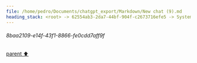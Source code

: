 ```yaml
---
file: /home/pedro/Documents/chatgpt_export/Markdown/New chat (9).md
heading_stack: <root> -> 62554ab3-2da7-44bf-904f-c2673716efe5 -> System -> 8d1d4b3c-44b1-4d04-96b3-550c080648bf -> System -> aaa24b13-f6aa-4dc9-860e-54f6ac6eea4e -> User -> f71aad2c-c170-4a64-8858-305c82518d98 -> Assistant -> 250514eb-8a60-408d-a6d4-f10333f29402 -> Tool -> 9dec960c-19d4-405f-bd56-76c7191a2b75 -> Assistant -> d30d6e7e-14cd-4e34-869d-a7993f5f3df2 -> Tool -> ef70ce7e-d235-4852-b0f4-4f4169b38653 -> Assistant -> f2385be4-7700-476e-8ea6-797a5813879a -> Tool -> f760029f-ba0a-45ac-aa6b-af62b52e9e25 -> Assistant -> a6533d90-0e2b-458e-87ec-d4d87d8e0c12 -> Assistant -> 8eccbbf6-52e2-4f7d-a6ca-b6ed3ce56644 -> Tool -> 3aa50e6b-dee1-489d-854e-d9f83ce1cae7 -> Assistant -> aaa29438-7719-492c-8768-88d0be83ed13 -> User -> ce115e2d-72e7-4e7d-8bfd-f6870442b902 -> Assistant -> 72038b2b-0138-4680-842f-4eb8c7c8ae44 -> Tool -> aaa25e37-97b9-4c3a-bb5c-30f81414dcaf -> User -> a70bc29a-c84c-4996-b2d6-32897163bc87 -> Assistant -> Braille Unicode Code Points -> Design -> 6f620879-e77c-48a2-9a11-b3fe101496db -> Assistant -> e2234903-f9d6-405c-b977-81910302362b -> Tool -> c30c6574-f794-4ea5-b1bc-0ae7313e5af5 -> Assistant -> aaa275a3-d771-4939-ad97-7c140c617bac -> User -> 9f215495-b8e7-4be0-aff8-a6ff702119c4 -> Assistant -> b5118a64-c1c9-4db2-affc-d600a9b45a2f -> Tool -> 7b79e669-153c-4877-a802-5bf908f9caf2 -> Assistant -> 73c7481f-3fa8-4931-8d5f-3fbda0300615 -> Assistant -> dca0236a-af13-4924-a2d0-80b4be68c6bc -> Tool -> ce82017c-978d-4164-bb50-353795a84b89 -> Assistant -> 76c2b5b2-3a85-4e94-92a1-05116ad22d0d -> Assistant -> cb88632d-4c9a-4606-ab68-f48a6adf0a41 -> Tool -> d1209f82-b415-422a-b783-46169e57f4ee -> Assistant -> 172c99cc-e9c6-473b-9411-ceae3d482dc6 -> Assistant -> 49a99e6a-9ee7-4132-ade4-2d035914ef94 -> Tool -> 93390dec-2190-4ffb-a9d3-4ce64ea0b903 -> Assistant -> f85fe6e6-89d2-4606-9467-40c2acf0b7a5 -> Assistant -> 2b4b6346-da71-46d2-868c-b444e560fa6a -> Tool -> cf23e02b-42db-4f11-b669-443dc8d2f2be -> Assistant -> aaa2b7ec-896f-41fd-865c-466505dfdced -> User -> f7d403c5-2b3e-43c1-ad25-ae3463e7a5cd -> Assistant -> 107a5925-b24b-4bd4-b848-fe0c2060bd37 -> Tool -> 73a3b895-f2fc-4cbd-abdd-752de68b0e43 -> Assistant -> aaa2805b-99cf-4f2c-b29a-cad4a58558c5 -> User -> 7966cc7a-fd10-4246-8aa5-317d5c8d3d57 -> Assistant -> 85caae64-501e-4eb3-83ad-e6eda0f461a0 -> Tool -> 7e419549-f771-4c8a-9e0d-bc39472f7157 -> Assistant -> aaa28228-4c77-4e11-ad12-d968fea2401c -> User -> a48b802d-7ff9-4449-89f4-2ff66d997f64 -> Assistant -> 86820a71-b357-4543-97ac-18851a405343 -> Assistant -> 9b8701c6-5705-4ab0-899d-429a4349f1e4 -> Tool -> b4d6ac2e-56b7-4b39-86fb-1b5ba79cf528 -> Assistant -> aaa287e2-a227-4e3a-b1bd-e7d9a60035e7 -> User -> c0eddc88-0e44-41a2-bcb7-63c734bc38b4 -> Assistant -> b2ce33b7-bcdc-431c-b727-d5afde1954fd -> Tool -> 2aab8b46-e631-409c-a3a1-df818044af94 -> Assistant -> aaa20d69-084d-4003-ba35-a9e03ae9000d -> User -> 42e16a95-6b7a-4ea9-91e6-624a61b6b5bd -> Assistant -> 2e951444-434c-43dc-b81c-39875a6f1618 -> Tool -> 56cafd5a-8d58-4f4d-b38e-0bceb166b772 -> Assistant -> aaa25bb4-043a-481f-9d7c-5e505f190819 -> User -> bdcf1d83-9f4a-4259-a1e2-96a3f7815dba -> Assistant -> f87c85c8-b22e-41d8-92e0-1c3e1d5b4ff4 -> Tool -> 38315672-4963-4f26-ab08-8f6a69faa81f -> Assistant -> aaa2bb72-c1e5-45f4-9683-0667c63e1137 -> User -> 989e642b-8cd2-4a44-93d7-37559f039df3 -> Assistant -> 448b3d50-8c40-4943-8e08-f8ffff047005 -> Assistant -> 4fb2fe40-b12d-44a1-bac3-db224f5b5824 -> Tool -> c12456a5-76d9-4ce9-9d68-25aa096595d6 -> Assistant -> aaa215e8-7b4c-41c3-9c73-aef6ca22615d -> User -> a5d5ae06-b48c-4213-bf05-08e61e1c613d -> Assistant -> e44e892a-1475-4b50-a60e-2fde67ac769e -> Tool -> 8c253e08-0433-4e8f-9335-1c13a098d819 -> Assistant -> aaa2ddb0-5701-4898-beff-18f8e0c60ce4 -> User -> 77fcdbe5-f376-4c15-94cb-22179ce653b9 -> Assistant -> aaa29cf6-035d-4a67-aafc-7e24775e4f85 -> User -> f292d63f-ae24-4be3-abf6-6492faef9b4b -> Assistant -> 4ced7e27-bf32-4a37-b804-b2bf0b86ab7c -> Tool -> 9453cc0b-3809-47ae-8581-34d308289d44 -> Assistant -> aaa27a4c-4561-4f7e-99d8-2486d241c954 -> User -> 100fc9e3-4ae9-44d2-a7a3-92e18b25622c -> Assistant -> cae00978-bd47-4daf-b1fb-1b5ea0721cd5 -> Tool -> 669ba918-74a5-4f42-8d0b-23f319910174 -> Assistant -> aaa2d227-d186-49b1-9a57-ba097103f1fa -> User -> ad7d02b2-f124-4d12-b5bb-67d51fb10384 -> Assistant -> 6393e24b-56fe-4422-96f3-89f1da6afd1d -> Tool -> 968f2e5a-ef91-4f0c-a1db-b9cc05db824e -> Assistant -> aaa2e63c-73ea-418c-85b5-a69d966e26d0 -> User -> 2eeb4fdf-f0c4-4dd7-8484-d0729cc3a16a -> Assistant -> 49eeb265-c8be-4cf4-aae2-89bf9dd7e2f8 -> Tool -> 87132c86-1be5-47a0-8f67-983c92d88562 -> Assistant -> aaa29ecc-04d2-47dc-883d-428577d023f7 -> User -> 26f3b66f-4e74-433f-ac9e-7cdf3321f3bd -> Assistant -> f0039b03-223a-4aa4-8098-b9b9af97037b -> Tool -> a647b245-99ce-463c-a2a6-67ed97714e94 -> Assistant -> 5cb66c64-6c07-462e-a659-954797722902 -> Assistant -> ce29f7df-5fd1-4127-8a6e-a2b9911d7dce -> Tool -> e75337c1-bf04-4926-a627-1884376396ff -> Assistant -> 5179df71-5104-4059-8787-7c02892257db -> Assistant -> 27b81aa8-caf4-4973-b1a0-9202bdcc0fad -> Tool -> 34537bd2-f565-49e9-8d3b-861c1abdb129 -> Assistant -> 8c0fd15c-a160-4e1a-929e-8b7a09e7275e -> Assistant -> aaa20b55-b872-496e-bee6-04890e6dc4fb -> User -> f80fa5f0-563f-4336-a29f-64cc4f940719 -> Assistant -> 50a57c6a-e806-4581-b588-784cecfbae0a -> Tool -> 26e3ae0c-ab22-485b-9f0d-1b2b779a63cc -> Assistant -> b93af200-2873-4845-80c6-3ebb305c419c -> Assistant -> 2d701971-34ad-4506-a036-b3a430dff375 -> Tool -> aaddf862-ea5c-4544-9d39-22627cb90e6c -> Assistant -> b8d490a1-f311-4279-8852-b7c800a09f69 -> Assistant -> 18515c7a-b02a-4cf8-b82a-8c1b564c2696 -> Tool -> 6421e12f-22fe-4eb9-8cfb-95e7acd59874 -> Assistant -> 53515a86-3d95-4933-b77c-243de4b0777c -> Assistant -> aaa23eec-1576-43a1-99d2-b421d5b618f9 -> User -> 5580c42f-a995-43aa-9b8c-d2d4393733f1 -> Assistant -> 8baa2109-e14f-43f1-8866-fe0cdd7aff9f
---
```

###### 8baa2109-e14f-43f1-8866-fe0cdd7aff9f
[parent ⬆️](#5580c42f-a995-43aa-9b8c-d2d4393733f1)
